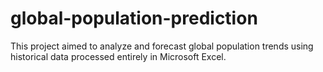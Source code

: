 # global-population-prediction
This project aimed to analyze and forecast global population trends using historical data processed entirely in Microsoft Excel.
